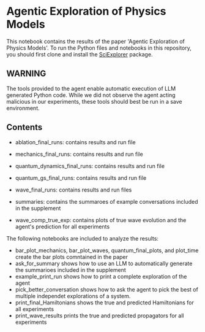 # Agentic Exploration of Physics Models

This notebook contains the results of the paper 'Agentic Exploration of Physics Models'.
To run the Python files and notebooks in this repository, you should first clone and install the [SciExplorer](https://github.com/MaxNaeg/SciExplorer.git) package.

## WARNING

The tools provided to the agent enable automatic execution of LLM generated Python code. While we did not observe the agent acting malicious in our experiments, these tools should best be run in a save environment.

## Contents

- ablation_final_runs: contains results and run file
- mechanics_final_runs: contains results and run file
- quantum_dynamics_final_runs: contains results and run file
- quantum_gs_final_runs: contains results and run file
- wave_final_runs: contains results and run files

- summaries: contains the summaroes of example conversations included in the supplement
- wave_comp_true_exp: contains plots of true wave evolution and the agent's prediction for all experiments

The following notebooks are included to analyze the results:

- bar_plot_mechanics, bar_plot_waves, quantum_final_plots, and plot_time create the bar plots comntained in the paper
- ask_for_summary shows how to use an LLM to automatically generate the summarioes included in the supplement
- example_print_run shows how to print a complete exploration of the agent
- pick_better_conversation shows how to ask the agent to pick the best of multiple independet explorations of a system.
- print_final_Hamiltonians shows the true and predicted Hamiltonians for all experiments
- print_wave_results prints the true and predicted propagators for all experiments




